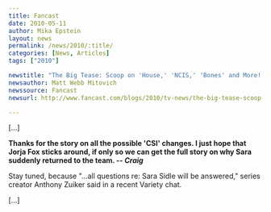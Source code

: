 ```yaml
---
title: Fancast
date: 2010-05-11
author: Mika Epstein
layout: news
permalink: /news/2010/:title/
categories: [News, Articles]
tags: ["2010"]

newstitle: "The Big Tease: Scoop on 'House,' 'NCIS,' 'Bones' and More!  "
newsauthor: Matt Webb Mitovich  
newssource: Fancast  
newsurl: http://www.fancast.com/blogs/2010/tv-news/the-big-tease-scoop-on-house-ncis-bones-and-more/  

---
```


[...]

**Thanks for the story on all the possible 'CSI' changes. I just hope that Jorja Fox sticks around, if only so we can get the full story on why Sara suddenly returned to the team. -- _Craig_**

Stay tuned, because "...all questions re: Sara Sidle will be answered," series creator Anthony Zuiker said in a recent Variety chat.

[...]

